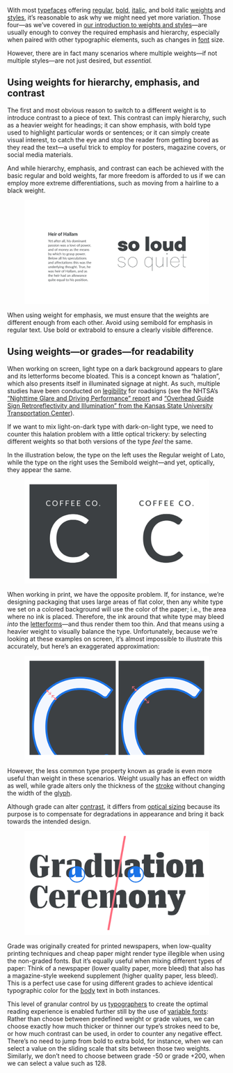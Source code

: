 
With most [typefaces](/glossary/typeface) offering [regular](/glossary/regular_upright), [bold](/glossary/bold), [italic](/glossary/italic), and bold italic [weights](/glossary/weight) and [styles](/glossary/style), it’s reasonable to ask why we might need yet more variation. Those four—as we’ve covered in [our introduction to weights and styles](/lesson/introducing_weights_styles)—are usually enough to convey the required emphasis and hierarchy, especially when paired with other typographic elements, such as changes in [font](/glossary/font) size.

However, there are in fact many scenarios where multiple weights—if not multiple styles—are not just desired, but *essential.*

## Using weights for hierarchy, emphasis, and contrast

The first and most obvious reason to switch to a different weight is to introduce contrast to a piece of text. This contrast can imply hierarchy, such as a heavier weight for headings; it can show emphasis, with bold type used to highlight particular words or sentences; or it can simply create visual interest, to catch the eye and stop the reader from getting bored as they read the text—a useful trick to employ for posters, magazine covers, or social media materials.

And while hierarchy, emphasis, and contrast can each be achieved with the basic regular and bold weights, far more freedom is afforded to us if we can employ more extreme differentiations, such as moving from a hairline to a black weight.

<figure>

![On the left, a heading and paragraph using Bold and Regular weights, respectively. On the right, larger text set in two more extreme weight differences.](images/thumbnail.svg)

</figure>

When using weight for emphasis, we must ensure that the weights are different enough from each other. Avoid using semibold for emphasis in regular text. Use bold or extrabold to ensure a clearly visible difference.

## Using weights—or grades—for readability

When working on screen, light type on a dark background appears to glare and its letterforms become bloated. This is a concept known as “halation”, which also presents itself in illuminated signage at night. As such, multiple studies have been conducted on [legibility](/glossary/legibility_readability) for roadsigns (see the NHTSA’s [“Nighttime Glare and Driving Performance” report](https://www.cortezlawfirmpllc.com/wp-content/uploads/sites/1600711/2020/05/glare_congressional_report.pdf) and [“Overhead Guide Sign Retroreflectivity and Illumination” from the Kansas State University Transportation Center](https://rosap.ntl.bts.gov/view/dot/28555)).

If we want to mix light-on-dark type with dark-on-light type, we need to counter this halation problem with a little optical trickery: by selecting different weights so that both versions of the type *feel* the same.

In the illustration below, the type on the left uses the Regular weight of Lato, while the type on the right uses the Semibold weight—and yet, optically, they appear the same.

<figure>

![On the left, light text on a dark background, set in the Regular weight; on the left, dark text on a light background, set in the Semibold weight.](images/2.3.2.svg)

</figure>

When working in print, we have the opposite problem. If, for instance, we’re designing packaging that uses large areas of flat color, then any white type we set on a colored background will use the color of the paper; i.e., the area where no ink is placed. Therefore, the ink around that white type may bleed *into* the [letterforms](/glossary/letterform)—and thus render them too thin. And that means using a heavier weight to visually balance the type. Unfortunately, because we’re looking at these examples on screen, it’s almost impossible to illustrate this accurately, but here’s an exaggerated approximation:

<figure>

![An abstract approximation of what happens when light text is set on a dark background and viewed in print—where the dark encroaches into the light letterforms—versus the same on screen—where the light letterforms expand into the dark.](images/2.3.3.svg)

</figure>

However, the less common type property known as grade is even more useful than weight in these scenarios. Weight usually has an effect on width as well, while grade alters only the thickness of the [stroke](/glossary/stroke) without changing the width of the [glyph](/glossary/glyph).

Although grade can alter [contrast](/glossary/contrast), it differs from [optical sizing](/glossary/optical_sizes) because its purpose is to compensate for degradations in appearance and bring it back towards the intended design.

<figure>

![A montage of three different grades, showing how stroke contrast differs between each.](images/2.3.4.svg)

</figure>

Grade was originally created for printed newspapers, when low-quality printing techniques and cheap paper might render type illegible when using the non-graded fonts. But it’s equally useful when mixing different types of paper: Think of a newspaper (lower quality paper, more bleed) that also has a magazine-style weekend supplement (higher quality paper, less bleed). This is a perfect use case for using different grades to achieve identical typographic color for the [body](/glossary/body) text in both instances.

This level of granular control by us [typographers](/glossary/typographer) to create the optimal reading experience is enabled further still by the use of [variable fonts](/glossary/variable_fonts): Rather than choose between predefined weight or grade values, we can choose exactly how much thicker or thinner our type’s strokes need to be, or how much contrast can be used, in order to counter any negative effect. There’s no need to jump from bold to extra bold, for instance, when we can select a value on the sliding scale that sits between those two weights. Similarly, we don’t need to choose between grade -50 or grade +200, when we can select a value such as 128.
